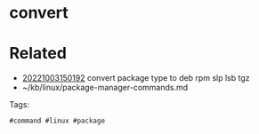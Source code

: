 # convert

# Related

- [20221003150192](/zet/20221003150192/README.md) convert package type to deb rpm slp lsb tgz
- ~/kb/linux/package-manager-commands.md

Tags:

    #command #linux #package 
